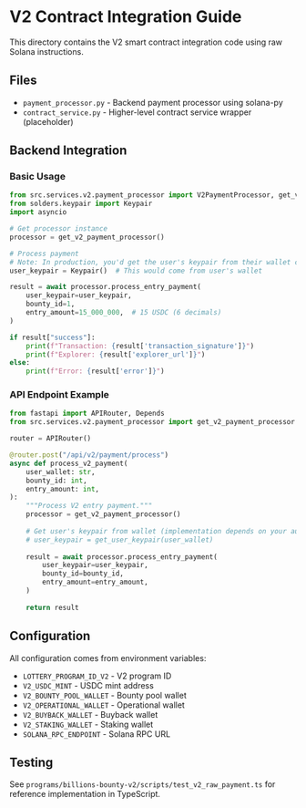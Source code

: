 # V2 Contract Integration Guide

This directory contains the V2 smart contract integration code using raw Solana instructions.

## Files

- `payment_processor.py` - Backend payment processor using solana-py
- `contract_service.py` - Higher-level contract service wrapper (placeholder)

## Backend Integration

### Basic Usage

```python
from src.services.v2.payment_processor import V2PaymentProcessor, get_v2_payment_processor
from solders.keypair import Keypair
import asyncio

# Get processor instance
processor = get_v2_payment_processor()

# Process payment
# Note: In production, you'd get the user's keypair from their wallet connection
user_keypair = Keypair()  # This would come from user's wallet

result = await processor.process_entry_payment(
    user_keypair=user_keypair,
    bounty_id=1,
    entry_amount=15_000_000,  # 15 USDC (6 decimals)
)

if result["success"]:
    print(f"Transaction: {result['transaction_signature']}")
    print(f"Explorer: {result['explorer_url']}")
else:
    print(f"Error: {result['error']}")
```

### API Endpoint Example

```python
from fastapi import APIRouter, Depends
from src.services.v2.payment_processor import get_v2_payment_processor

router = APIRouter()

@router.post("/api/v2/payment/process")
async def process_v2_payment(
    user_wallet: str,
    bounty_id: int,
    entry_amount: int,
):
    """Process V2 entry payment."""
    processor = get_v2_payment_processor()
    
    # Get user's keypair from wallet (implementation depends on your auth system)
    # user_keypair = get_user_keypair(user_wallet)
    
    result = await processor.process_entry_payment(
        user_keypair=user_keypair,
        bounty_id=bounty_id,
        entry_amount=entry_amount,
    )
    
    return result
```

## Configuration

All configuration comes from environment variables:

- `LOTTERY_PROGRAM_ID_V2` - V2 program ID
- `V2_USDC_MINT` - USDC mint address
- `V2_BOUNTY_POOL_WALLET` - Bounty pool wallet
- `V2_OPERATIONAL_WALLET` - Operational wallet
- `V2_BUYBACK_WALLET` - Buyback wallet
- `V2_STAKING_WALLET` - Staking wallet
- `SOLANA_RPC_ENDPOINT` - Solana RPC URL

## Testing

See `programs/billions-bounty-v2/scripts/test_v2_raw_payment.ts` for reference implementation in TypeScript.

